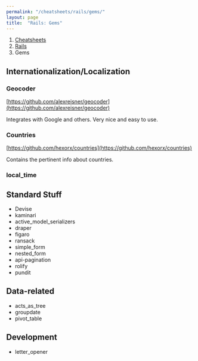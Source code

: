 ```yaml
---
permalink: "/cheatsheets/rails/gems/"
layout: page
title:  "Rails: Gems"
---
```


<ol class="breadcrumb">
  <li><a href="/cheatsheets">Cheatsheets</a></li>
  <li><a href="/cheatsheets/rails">Rails</a></li>
  <li class="active">Gems</li>
</ol>


## Internationalization/Localization

### Geocoder

[https://github.com/alexreisner/geocoder](https://github.com/alexreisner/geocoder)

Integrates with Google and others.  Very nice and easy to use.

### Countries

[https://github.com/hexorx/countries](https://github.com/hexorx/countries)

Contains the pertinent info about countries.

### local_time


## Standard Stuff

- Devise
- kaminari
- active_model_serializers
- draper
- figaro
- ransack
- simple_form
- nested_form
- api-pagination
- rolify
- pundit

## Data-related

- acts_as_tree
- groupdate
- pivot_table



## Development

- letter_opener

